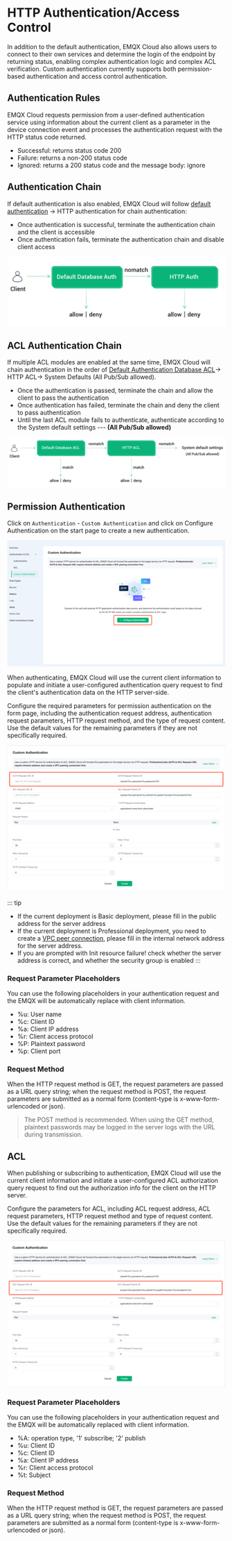 # HTTP Authentication/Access Control

In addition to the default authentication, EMQX Cloud also allows users to connect to their own services and determine the login of the endpoint by returning status, enabling complex authentication logic and complex ACL verification. Custom authentication currently supports both permission-based authentication and access control authentication.

## Authentication Rules

EMQX Cloud requests permission from a user-defined authentication service using information about the current client as a parameter in the device connection event and processes the authentication request with the HTTP status code returned.

- Successful: returns status code 200  
- Failure: returns a non-200 status code
- Ignored: returns a 200 status code and the message body: ignore

## Authentication Chain
  
If default authentication is also enabled, EMQX Cloud will follow [default authentication](https://docs.emqx.com/en/cloud/latest/deployments/auth.html) -> HTTP authentication for chain authentication:

- Once authentication is successful, terminate the authentication chain and the client is accessible
- Once authentication fails, terminate the authentication chain and disable client access

 ![auth_chain](./_assets/http_auth_chain.png)

## ACL Authentication Chain

If multiple ACL modules are enabled at the same time, EMQX Cloud will chain authentication in the order of [Default Authentication Database ACL](https://docs.emqx.com/en/cloud/latest/deployments/acl.html)-> HTTP ACL-> System Defaults (All Pub/Sub allowed).

- Once the authentication is passed, terminate the chain and allow the client to pass the authentication
- Once authentication has failed, terminate the chain and deny the client to pass authentication
- Until the last ACL module fails to authenticate, authenticate according to the System default settings --- **(All Pub/Sub allowed)**

![acl_chain](./_assets/http_acl_chain.png)

## Permission Authentication

 Click on `Authentication` - `Custom Authentication` and click on Configure Authentication on the start page to create a new authentication.

 ![http_auth](./_assets/http_default.png)

When authenticating, EMQX Cloud will use the current client information to populate and initiate a user-configured authentication query request to find the client's authentication data on the HTTP server-side.

Configure the required parameters for permission authentication on the form page, including the authentication request address, authentication request parameters, HTTP request method, and the type of request content. Use the default values for the remaining parameters if they are not specifically required.

 ![http_auth](./_assets/http_auth_1.png)

  ::: tip

- If the current deployment is Basic deployment, please fill in the public address for the server address
- If the current deployment is Professional deployment, you need to create a [VPC peer connection](https://docs.emqx.com/en/cloud/latest/deployments/vpc_peering.html), please fill in the internal network address for the server address.
- If you are prompted with Init resource failure! check whether the server address is correct, and whether the security group is enabled
  :::

### Request Parameter Placeholders

You can use the following placeholders in your authentication request and the EMQX will be automatically replace with client information.

- %u: User name
- %c: Client ID
- %a: Client IP address
- %r: Client access protocol
- %P: Plaintext password
- %p: Client port

### Request Method

When the HTTP request method is GET, the request parameters are passed as a URL query string; when the request method is POST, the request parameters are submitted as a normal form (content-type is x-www-form-urlencoded or json).

> The POST method is recommended. When using the GET method, plaintext passwords may be logged in the server logs with the URL during transmission.

## ACL

 When publishing or subscribing to authentication, EMQX Cloud will use the current client information and initiate a user-configured ACL authorization query request to find out the authorization info for the client on the HTTP server.

 Configure the parameters for ACL, including ACL request address, ACL request parameters, HTTP request method and type of request content. Use the default values for the remaining parameters if they are not specifically required.

  ![http_auth](./_assets/http_auth_2.png)

### Request Parameter Placeholders

You can use the following placeholders in your authentication request and the EMQX will be automatically replaced with client information.

- %A: operation type, '1' subscribe; '2' publish
- %u: Client ID
- %c: Client ID
- %a: Client IP address
- %r: Client access protocol
- %t: Subject

### Request Method

When the HTTP request method is GET, the request parameters are passed as a URL query string; when the request method is POST, the request parameters are submitted as a normal form (content-type is x-www-form-urlencoded or json).
